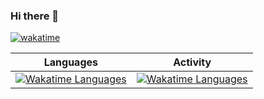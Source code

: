 ### Hi there 👋

<!--
**PaleBluDot/PaleBluDot** is a ✨ _special_ ✨ repository because its `README.md` (this file) appears on your GitHub profile.

Here are some ideas to get you started:

- 🔭 I’m currently working on ...
- 🌱 I’m currently learning ...
- 👯 I’m looking to collaborate on ...
- 🤔 I’m looking for help with ...
- 💬 Ask me about ...
- 📫 How to reach me: ...
- 😄 Pronouns: ...
- ⚡ Fun fact: ...


[![Wakatime Languages](https://wakatime.com/share/@PaleBluDot/3aeaa636-cd6a-4321-b10b-df3754750e0b.png)](https://wakatime.com)
[![Wakatime Languages](https://wakatime.com/share/@PaleBluDot/169a8f0e-a7db-44f7-94de-22df1a8d6550.png)](https://wakatime.com)
-->

[![wakatime](https://wakatime.com/badge/user/279a11d6-54ee-4ac1-9838-028d5f01c849.svg)](https://wakatime.com/@279a11d6-54ee-4ac1-9838-028d5f01c849)

Languages           |  Activity
:-------------------------:|:-------------------------:
[![Wakatime Languages](https://wakatime.com/share/@PaleBluDot/92414625-8d4f-4f79-89d4-caf69b6f5b37.png)](https://wakatime.com)  |  [![Wakatime Languages](https://wakatime.com/share/@PaleBluDot/169a8f0e-a7db-44f7-94de-22df1a8d6550.png)](https://wakatime.com)


